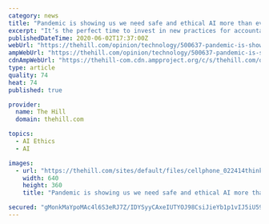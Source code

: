 ```yaml
---
category: news
title: "Pandemic is showing us we need safe and ethical AI more than ever"
excerpt: "It’s the perfect time to invest in new practices for accountability and oversight."
publishedDateTime: 2020-06-02T17:37:00Z
webUrl: "https://thehill.com/opinion/technology/500637-pandemic-is-showing-us-we-need-safe-and-ethical-ai-more-than-ever"
ampWebUrl: "https://thehill.com/opinion/technology/500637-pandemic-is-showing-us-we-need-safe-and-ethical-ai-more-than-ever?amp"
cdnAmpWebUrl: "https://thehill-com.cdn.ampproject.org/c/s/thehill.com/opinion/technology/500637-pandemic-is-showing-us-we-need-safe-and-ethical-ai-more-than-ever?amp"
type: article
quality: 74
heat: 74
published: true

provider:
  name: The Hill
  domain: thehill.com

topics:
  - AI Ethics
  - AI

images:
  - url: "https://thehill.com/sites/default/files/cellphone_022414thinkstock.jpg"
    width: 640
    height: 360
    title: "Pandemic is showing us we need safe and ethical AI more than ever"

secured: "gMonkMaYpoMAc4l6S3eRJ7Z/IDYSyyCAxeIUTYOJ98CsiJieYb1p1vIJ5iU59LU+DH3doK56ZyHudCS+4yU3mmG1OO4m65qEYdR5kF4yxoyJI+JsQe60RTyQsrj7+BoreHBkM+lm6JLGYhYke915HotiIDxYd6llzDQSNhzCL1mq7faDjF0U8tpSv3J5j9ZEuLdUK71FK1ORTdPl59/njfxEb9bln6Hr7PE7h9vgUOsZeTEgYAO+heLny8cAsAqh/oC3vegxP2J0JRwn4C7s2/df0FeIjAFH0hiPjEMTonX0WI7hs8pJax1m5f2TdKlIDgbLEKTWq8Fj14S7x7Df0sTjDhtJCoNoIQBC94JmS5wlQqHFWoKYtj6w+gwP9yhL7FI4/rCM7FT9I5qsj3zVN8JxO35g7HpPA3K3JZ18owAr/RTsRiYx74rMKjg8t6VzHjieuwFYGQqDQw98m2QXyF/36IW16qup1QFmL0BhDAA=;OFTc4+oLKL4c3a1gI5Yt9g=="
---
```


